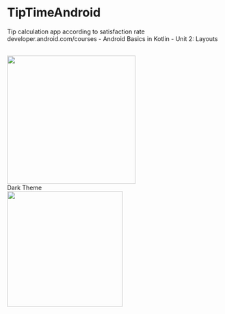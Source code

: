 # TipTimeAndroid
Tip calculation app according to satisfaction rate
<br>
developer.android.com/courses - Android Basics in Kotlin - Unit 2: Layouts
<br>
<br>

<img src="https://user-images.githubusercontent.com/105887606/174460675-082768d6-4263-458a-b461-53756e6c4fb4.gif" width="300" > 
<br>
Dark Theme
<br>
<img src="https://user-images.githubusercontent.com/105887606/174460724-92bf67bb-be25-41e3-8645-4af6d55c3daa.png" width="270" >

